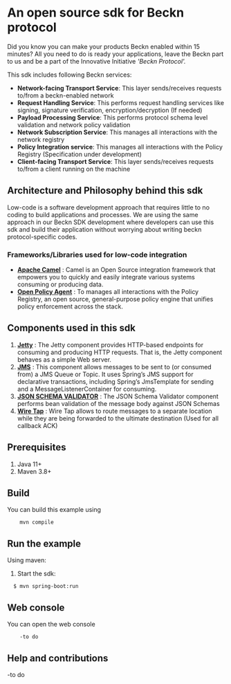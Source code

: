 
An open source sdk for Beckn protocol 
==========================================

Did you know you can make your products Beckn enabled within 15 minutes? 
All you need to do is ready your applications, leave the Beckn part to us and be a part of the Innovative Initiative *'Beckn Protocol'.*

This sdk includes following Beckn services:

- <b>Network-facing Transport Service</b>: This layer sends/receives requests to/from a beckn-enabled network
- <b>Request Handling Service</b>: This performs request handling services like signing, signature verification, encryption/decryption (If needed)
- <b>Payload Processing Service</b>: This performs protocol schema level validation and network policy validation
- <b>Network Subscription Service</b>: This manages all interactions with the network registry
- <b>Policy Integration service</b>: This manages all interactions with the Policy Registry (Specification under development)
- <b>Client-facing Transport Service</b>: This layer sends/receives requests to/from a client running on the machine

## Architecture and Philosophy behind this sdk
Low-code is a software development approach that requires little to no coding to build applications and processes. We are using the same approach in our 
Beckn SDK development where developers can use this sdk and build their application without worrying about writing beckn protocol-specific codes. 

### Frameworks/Libraries used for low-code integration
- [<b>Apache Camel</b>](https://camel.apache.org/)
: Camel is an Open Source integration framework that empowers you to quickly and easily integrate various systems consuming or producing data.
- [<b>Open Policy Agent</b>](https://www.openpolicyagent.org/) :  To manages all interactions with the Policy Registry, an open source, general-purpose policy engine that unifies policy enforcement across the stack.

## Components used in this sdk 
1. [<b>Jetty</b>](https://camel.apache.org/components/next/jetty-component.html) : The Jetty component provides HTTP-based endpoints for consuming and producing HTTP requests. That is, the Jetty component behaves as a simple Web server.
2. [<b>JMS</b>](https://camel.apache.org/components/next/jms-component.html) : This component allows messages to be sent to (or consumed from) a JMS Queue or Topic. It uses Spring’s JMS support for declarative transactions, including Spring’s JmsTemplate for sending and a MessageListenerContainer for consuming.
4. [<b>JSON SCHEMA VALIDATOR</b>](https://camel.apache.org/components/next/json-validator-component.html) : The JSON Schema Validator component performs bean validation of the message body against JSON Schemas
5. [<b>Wire Tap</b>](https://camel.apache.org/components/next/json-validator-component.html) : Wire Tap allows to route messages to a separate location while they are being forwarded to the ultimate destination (Used for all callback ACK)

## Prerequisites

1. Java 11+
2. Maven 3.8+

## Build

You can build this example using

```
    mvn compile
```

## Run the example

Using maven:

 1. Start the sdk:

```
  $ mvn spring-boot:run
```

## Web console

You can open the web console

```
    -to do
```

## Help and contributions

-to do


